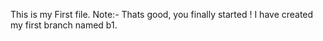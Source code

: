 This is my First file. 
Note:- Thats good, you finally started !
I have created my first branch named b1.